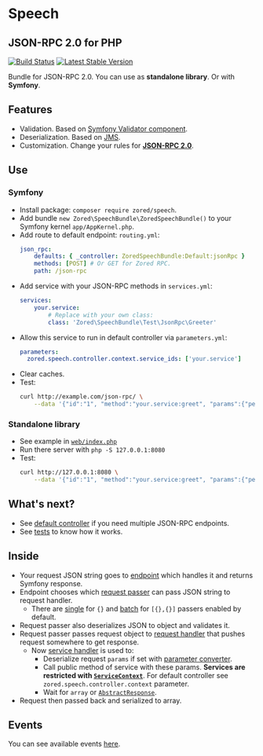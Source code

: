 # Speech
## JSON-RPC 2.0 for PHP
[![Build Status](https://travis-ci.org/zored/speech.svg?branch=master)](https://travis-ci.org/zored/speech)
[![Latest Stable Version](https://poser.pugx.org/zored/speech/v/stable)](https://packagist.org/packages/zored/speech)

Bundle for JSON-RPC 2.0.
You can use as **standalone library**. Or with **Symfony**.

## Features
- Validation. Based on [Symfony Validator component](https://github.com/symfony/validator).
- Deserialization. Based on [JMS](https://github.com/schmittjoh/serializer).
- Customization. Change your rules for **[JSON-RPC 2.0](http://json-rpc.org/wiki/specification)**.

## Use
### Symfony
- Install package: `composer require zored/speech`.
- Add bundle `new Zored\SpeechBundle\ZoredSpeechBundle()` to your Symfony kernel `app/AppKernel.php`.
- Add route to default endpoint: `routing.yml`:
    ```yaml
    json_rpc:
        defaults: { _controller: ZoredSpeechBundle:Default:jsonRpc }
        methods: [POST] # Or GET for Zored RPC.
        path: /json-rpc
    ```
- Add service with your JSON-RPC methods in `services.yml`:
    ```yaml
    services:
        your.service:
            # Replace with your own class:
            class: 'Zored\SpeechBundle\Test\JsonRpc\Greeter'
    ```
- Allow this service to run in default controller via `parameters.yml`:
    ```yaml
    parameters:
      zored.speech.controller.context.service_ids: ['your.service']
    ```
- Clear caches.
- Test:
    ```bash
    curl http://example.com/json-rpc/ \
        --data '{"id":"1", "method":"your.service:greet", "params":{"person":{"name":"bob","age":19}},"jsonrpc":"2.0"}'
    ```

### Standalone library
- See example in [`web/index.php`](web/index.php)
- Run there server with `php -S 127.0.0.1:8080`
- Test:
    ```bash
    curl http://127.0.0.1:8080 \
        --data '{"id":"1", "method":"your.service:greet", "params":{"person":{"name":"bob","age":19}},"jsonrpc":"2.0"}'
    ```

## What's next?
- See [default controller](src/Controller/DefaultController.php) if you need multiple JSON-RPC endpoints.
- See [tests](test/Endpoint/EndpointTest.php) to know how it works.

## Inside
- Your request JSON string goes to [endpoint](src/Endpoint/Endpoint.php) which handles it and returns Symfony response.
- Endpoint chooses which [request passer](src/Request/Passer/RequestPasserInterface.php) can pass JSON string to request handler.
    - There are [single](src/Request/Passer/SingleRequestPasser.php) for `{}` and [batch](src/Request/Passer/BatchRequestPasser.php) for `[{},{}]` passers enabled by default. 
- Request passer also deserializes JSON to object and validates it.
- Request passer passes request object to [request handler](src/Request/Handler/RequestHandlerInterface.php) that pushes request somewhere to get response.
    - Now [service handler](src/Request/Handler/ServiceHandler.php) is used to:
        - Deserialize request `params` if set with [parameter converter](src/Request/Handler/RequestHandlerInterface.php).
        - Call public method of service with these params. **Services are restricted with [`ServiceContext`](src/Endpoint/Context/ServiceContext.php)**. For default controller see `zored.speech.controller.context` parameter.
        - Wait for `array` or [`AbstractResponse`](src/Response/Entity/AbstractResponse.php).
- Request then passed back and serialized to array.

## Events 
You can see available events [here](src/Event/EventNameInterface.php).
